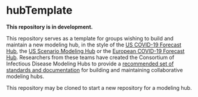# hubTemplate

**This repository is in development.**

This repository serves as a template for groups wishing to build and maintain a new modeling hub, in the style of the [US COVID-19 Forecast Hub](https://github.com/reichlab/covid19-forecast-hub), the [US Scenario Modeling Hub](https://github.com/midas-network/covid19-scenario-modeling-hub) or the [European COVID-19 Forecast Hub](https://github.com/covid19-forecast-hub-europe/covid19-forecast-hub-europe). Researchers from these teams have created the Consortium of Infectious Disease Modeling Hubs to provide a [recommended set of standards and documentation](https://hubdocs.readthedocs.io/en/latest/index.html) for building and maintaining collaborative modeling hubs.

This repository may be cloned to start a new repository for a modeling hub.

